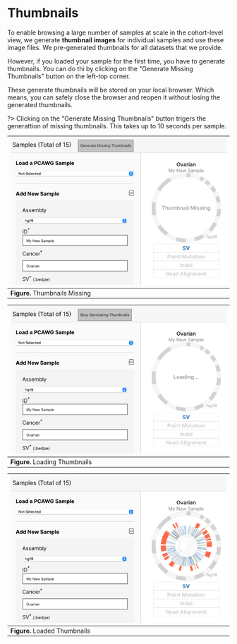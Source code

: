 # Thumbnails

To enable browsing a large number of samples at scale in the cohort-level view, we generate **thumbnail images** for individual samples and use these image files. We pre-generated thumbnails for all datasets that we provide.

However, if you loaded your sample for the first time, you have to generate thumbnails. You can do thi by clicking on the "Generate Missing Thumbnails" button on the left-top corner. 

These generate thumbnails will be stored on your local browser. Which means, you can safely close the browser and reopen it without losing the generated thumbnails.

?> Clicking on the "Generate Missing Thumbnails" button trigers the generattion of missing thumbnails. This takes up to 10 seconds per sample.

|![server](assets/empty-thumbnail.png)|
|---|
|**Figure.** Thumbnails Missing|

|![server](assets/loading-thumbnail.png)|
|---|
|**Figure.** Loading Thumbnails|

|![server](assets/loaded-thumbnail.png)|
|---|
|**Figure.** Loaded Thumbnails|
